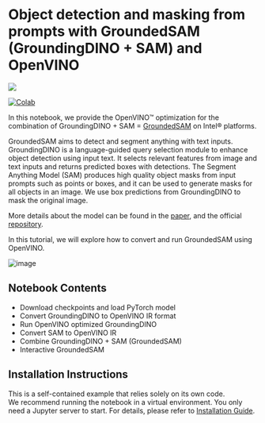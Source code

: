 # Object detection and masking from prompts with GroundedSAM (GroundingDINO + SAM) and OpenVINO

<img referrerpolicy="no-referrer-when-downgrade" src="https://static.scarf.sh/a.png?x-pxid=5b5a4db0-7875-4bfb-bdbd-01698b5b1a77&file=notebooks/grounded-segment-anything/README.md" />

[![Colab](https://colab.research.google.com/assets/colab-badge.svg)](https://colab.research.google.com/github/openvinotoolkit/openvino_notebooks/blob/latest/notebooks/grounded-segment-anything/grounded-segment-anything.ipynb)

In this notebook, we provide the OpenVINO™ optimization for the combination of GroundingDINO + SAM = [GroundedSAM](https://github.com/IDEA-Research/Grounded-Segment-Anything) on Intel® platforms. 

GroundedSAM aims to detect and segment anything with text inputs. GroundingDINO is a language-guided query selection module to enhance object detection using input text. It selects relevant features from image and text inputs and returns predicted boxes with detections. The Segment Anything Model (SAM) produces high quality object masks from input prompts such as points or boxes, and it can be used to generate masks for all objects in an image. We use box predictions from GroundingDINO to mask the original image.

More details about the model can be found in the [paper](https://arxiv.org/abs/2401.14159), and the official [repository](https://github.com/IDEA-Research/Grounded-Segment-Anything).

In this tutorial, we will explore how to convert and run GroundedSAM using OpenVINO.

![image](https://github.com/openvinotoolkit/openvino_notebooks/assets/5703039/3c19063a-c60a-4d5d-b534-e1305a854180)

## Notebook Contents
- Download checkpoints and load PyTorch model
- Convert GroundingDINO to OpenVINO IR format
- Run OpenVINO optimized GroundingDINO
- Convert SAM to OpenVINO IR
- Combine GroundingDINO + SAM (GroundedSAM)
- Interactive GroundedSAM

## Installation Instructions

This is a self-contained example that relies solely on its own code.</br>
We recommend  running the notebook in a virtual environment. You only need a Jupyter server to start.
For details, please refer to [Installation Guide](../../README.md).
